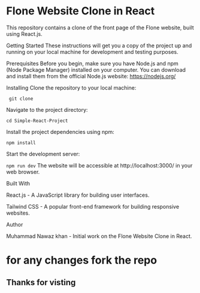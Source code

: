 
# Flone Website Clone in React
 This repository contains a clone of the front page of the Flone website, built using React.js.

 Getting Started
These instructions will get you a copy of the project up and running on your local machine for development and testing purposes.

Prerequisites
Before you begin, make sure you have Node.js and npm (Node Package Manager) installed on your computer. You can download and install them from the official Node.js website: https://nodejs.org/

Installing
Clone the repository to your local machine:

 ` git clone`
 
 Navigate to the project directory:
 
  `cd Simple-React-Project` 
  
  Install the project dependencies using npm:

  ` npm install `
  
  Start the development server:
  
 ` npm run dev `
 The website will be accessible at http://localhost:3000/ in your web browser.

Built With

React.js - A JavaScript library for building user interfaces.

Tailwind CSS - A popular front-end framework for building responsive websites.

Author

Muhammad Nawaz khan - Initial work on the Flone Website Clone in React.

# for any changes fork the repo

## Thanks for visting 


  
